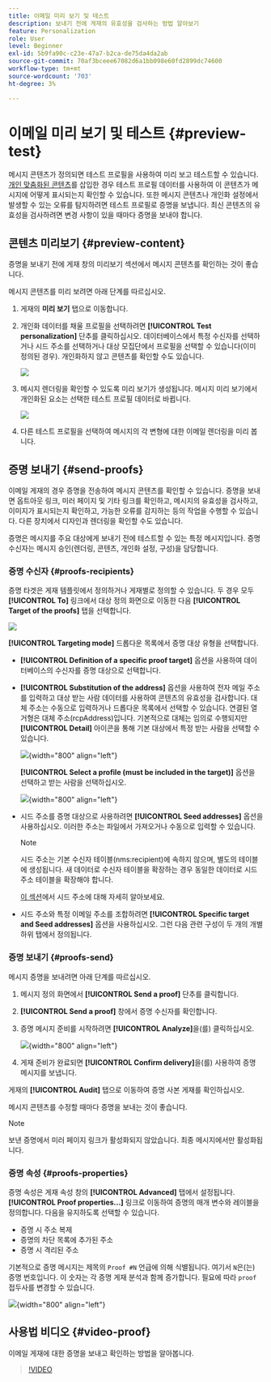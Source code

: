 ```yaml
---
title: 이메일 미리 보기 및 테스트
description: 보내기 전에 게재의 유효성을 검사하는 방법 알아보기
feature: Personalization
role: User
level: Beginner
exl-id: 5b9fa90c-c23e-47a7-b2ca-de75da4da2ab
source-git-commit: 70af3bceee67082d6a1bb098e60fd2899dc74600
workflow-type: tm+mt
source-wordcount: '703'
ht-degree: 3%

---
```


# 이메일 미리 보기 및 테스트 {#preview-test}

메시지 콘텐츠가 정의되면 테스트 프로필을 사용하여 미리 보고 테스트할 수 있습니다. [개인 맞춤화된 콘텐츠](personalize.md)를 삽입한 경우 테스트 프로필 데이터를 사용하여 이 콘텐츠가 메시지에 어떻게 표시되는지 확인할 수 있습니다. 또한 메시지 콘텐츠나 개인화 설정에서 발생할 수 있는 오류를 탐지하려면 테스트 프로필로 증명을 보냅니다. 최신 콘텐츠의 유효성을 검사하려면 변경 사항이 있을 때마다 증명을 보내야 합니다.

## 콘텐츠 미리보기 {#preview-content}

증명을 보내기 전에 게재 창의 미리보기 섹션에서 메시지 콘텐츠를 확인하는 것이 좋습니다.

메시지 콘텐츠를 미리 보려면 아래 단계를 따르십시오.

1. 게재의 **미리 보기** 탭으로 이동합니다.
1. 개인화 데이터를 채울 프로필을 선택하려면 **[!UICONTROL Test personalization]** 단추를 클릭하십시오. 데이터베이스에서 특정 수신자를 선택하거나 시드 주소를 선택하거나 대상 모집단에서 프로필을 선택할 수 있습니다(이미 정의된 경우). 개인화하지 않고 콘텐츠를 확인할 수도 있습니다.

   ![](assets/test-personalization.png)

1. 메시지 렌더링을 확인할 수 있도록 미리 보기가 생성됩니다. 메시지 미리 보기에서 개인화된 요소는 선택한 테스트 프로필 데이터로 바뀝니다.

   ![](assets/test-personalization-with-a-recipient.png)

1. 다른 테스트 프로필을 선택하여 메시지의 각 변형에 대한 이메일 렌더링을 미리 봅니다.

## 증명 보내기 {#send-proofs}

이메일 게재의 경우 증명을 전송하여 메시지 콘텐츠를 확인할 수 있습니다. 증명을 보내면 옵트아웃 링크, 미러 페이지 및 기타 링크를 확인하고, 메시지의 유효성을 검사하고, 이미지가 표시되는지 확인하고, 가능한 오류를 감지하는 등의 작업을 수행할 수 있습니다. 다른 장치에서 디자인과 렌더링을 확인할 수도 있습니다.

증명은 메시지를 주요 대상에게 보내기 전에 테스트할 수 있는 특정 메시지입니다. 증명 수신자는 메시지 승인(렌더링, 콘텐츠, 개인화 설정, 구성)을 담당합니다.

### 증명 수신자 {#proofs-recipients}

증명 타겟은 게재 템플릿에서 정의하거나 게재별로 정의할 수 있습니다. 두 경우 모두 **[!UICONTROL To]** 링크에서 대상 정의 화면으로 이동한 다음 **[!UICONTROL Target of the proofs]** 탭을 선택합니다.

![](assets/target-of-proofs.png)

**[!UICONTROL Targeting mode]** 드롭다운 목록에서 증명 대상 유형을 선택합니다.

* **[!UICONTROL Definition of a specific proof target]** 옵션을 사용하여 데이터베이스의 수신자를 증명 대상으로 선택합니다.
* **[!UICONTROL Substitution of the address]** 옵션을 사용하여 전자 메일 주소를 입력하고 대상 받는 사람 데이터를 사용하여 콘텐츠의 유효성을 검사합니다. 대체 주소는 수동으로 입력하거나 드롭다운 목록에서 선택할 수 있습니다. 연결된 열거형은 대체 주소(rcpAddress)입니다.
기본적으로 대체는 임의로 수행되지만 **[!UICONTROL Detail]** 아이콘을 통해 기본 대상에서 특정 받는 사람을 선택할 수 있습니다.

  ![](assets/target-of-proofs-substitution-details.png){width="800" align="left"}

  **[!UICONTROL Select a profile (must be included in the target)]** 옵션을 선택하고 받는 사람을 선택하십시오.

  ![](assets/target-of-proofs-substitution.png){width="800" align="left"}


* 시드 주소를 증명 대상으로 사용하려면 **[!UICONTROL Seed addresses]** 옵션을 사용하십시오. 이러한 주소는 파일에서 가져오거나 수동으로 입력할 수 있습니다.

  >[!NOTE]
  >
  >시드 주소는 기본 수신자 테이블(nms:recipient)에 속하지 않으며, 별도의 테이블에 생성됩니다. 새 데이터로 수신자 테이블을 확장하는 경우 동일한 데이터로 시드 주소 테이블을 확장해야 합니다.

  [이 섹션](../audiences/test-profiles.md)에서 시드 주소에 대해 자세히 알아보세요.

* 시드 주소와 특정 이메일 주소를 조합하려면 **[!UICONTROL Specific target and Seed addresses]** 옵션을 사용하십시오. 그런 다음 관련 구성이 두 개의 개별 하위 탭에서 정의됩니다.

### 증명 보내기 {#proofs-send}

메시지 증명을 보내려면 아래 단계를 따르십시오.

1. 메시지 정의 화면에서 **[!UICONTROL Send a proof]** 단추를 클릭합니다.
1. **[!UICONTROL Send a proof]** 창에서 증명 수신자를 확인합니다.
1. 증명 메시지 준비를 시작하려면 **[!UICONTROL Analyze]**&#x200B;을(를) 클릭하십시오.

   ![](assets/send-proof-analyze.png){width="800" align="left"}

1. 게재 준비가 완료되면 **[!UICONTROL Confirm delivery]**&#x200B;을(를) 사용하여 증명 메시지를 보냅니다.

게재의 **[!UICONTROL Audit]** 탭으로 이동하여 증명 사본 게재를 확인하십시오.

메시지 콘텐츠를 수정할 때마다 증명을 보내는 것이 좋습니다.

>[!NOTE]
>
>보낸 증명에서 미러 페이지 링크가 활성화되지 않았습니다. 최종 메시지에서만 활성화됩니다.

### 증명 속성 {#proofs-properties}

증명 속성은 게재 속성 창의 **[!UICONTROL Advanced]** 탭에서 설정됩니다. **[!UICONTROL Proof properties...]** 링크로 이동하여 증명의 매개 변수와 레이블을 정의합니다. 다음을 유지하도록 선택할 수 있습니다.

* 증명 시 주소 복제
* 증명의 차단 목록에 추가된 주소
* 증명 시 격리된 주소

기본적으로 증명 메시지는 제목의 `Proof #N` 언급에 의해 식별됩니다. 여기서 `N`은(는) 증명 번호입니다. 이 숫자는 각 증명 게재 분석과 함께 증가합니다. 필요에 따라 `proof` 접두사를 변경할 수 있습니다.

![](assets/proof-parameters.png){width="800" align="left"}


## 사용법 비디오 {#video-proof}

이메일 게재에 대한 증명을 보내고 확인하는 방법을 알아봅니다.

>[!VIDEO](https://video.tv.adobe.com/v/333404)
